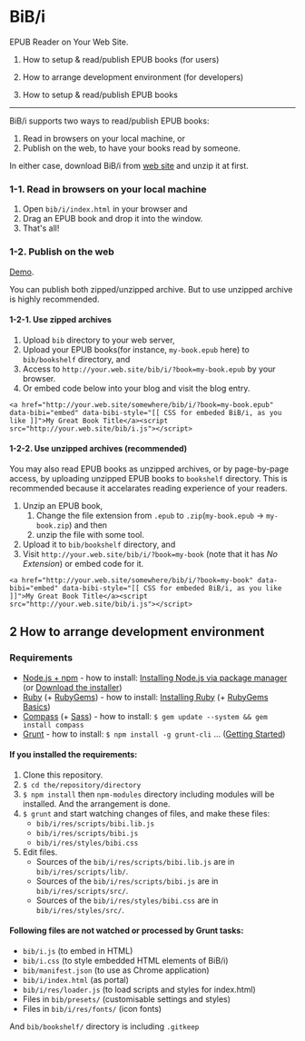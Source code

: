 BiB/i
================================================================================================================================

EPUB Reader on Your Web Site.

1. How to setup & read/publish EPUB books (for users)
2. How to arrange development environment (for developers)




1. How to setup & read/publish EPUB books
--------------------------------------------------------------------------------------------------------------------------------

BiB/i supports two ways to read/publish EPUB books:

1. Read in browsers on your local machine, or
2. Publish on the web, to have your books read by someone.

In either case, download BiB/i from [web site](http://sarasa.la/bib/i/#download) and unzip it at first.



### 1-1. Read in browsers on your local machine

1. Open `bib/i/index.html` in your browser and
2. Drag an EPUB book and drop it into the window.
3. That's all!



### 1-2. Publish on the web

[Demo](http://sarasa.la/bib/i/#demo).

You can publish both zipped/unzipped archive.
But to use unzipped archive is highly recommended.


#### 1-2-1. Use zipped archives

1. Upload `bib` directory to your web server,
2. Upload your EPUB books(for instance, `my-book.epub` here) to `bib/bookshelf` directory, and
3. Access to `http://your.web.site/bib/i/?book=my-book.epub` by your browser.
4. Or embed code below into your blog and visit the blog entry.

```
<a href="http://your.web.site/somewhere/bib/i/?book=my-book.epub" data-bibi="embed" data-bibi-style="[[ CSS for embeded BiB/i, as you like ]]">My Great Book Title</a><script src="http://your.web.site/bib/i.js"></script>
```


#### 1-2-2. Use unzipped archives (recommended)

You may also read EPUB books as unzipped archives, or by page-by-page access, by uploading unzipped EPUB books to `bookshelf` directory.
This is recommended because it accelarates reading experience of your readers.

1. Unzip an EPUB book,
    1. Change the file extension from `.epub` to `.zip`(`my-book.epub` -> `my-book.zip`) and then
    2. unzip the file with some tool.
2. Upload it to `bib/bookshelf` directory, and
3. Visit `http://your.web.site/bib/i/?book=my-book` (note that it has *No Extension*) or embed code for it.

```
<a href="http://your.web.site/somewhere/bib/i/?book=my-book" data-bibi="embed" data-bibi-style="[[ CSS for embeded BiB/i, as you like ]]">My Great Book Title</a><script src="http://your.web.site/bib/i.js"></script>
```




2 How to arrange development environment
--------------------------------------------------------------------------------------------------------------------------------

### Requirements

* [Node.js + npm](http://nodejs.org/) - how to install: [Installing Node.js via package manager](https://github.com/joyent/node/wiki/Installing-Node.js-via-package-manager) (or [Download the installer](http://nodejs.org/download/))
* [Ruby](https://www.ruby-lang.org/) (+ [RubyGems](http://guides.rubygems.org/)) - how to install: [Installing Ruby](https://www.ruby-lang.org/en/installation/) (+ [RubyGems Basics](http://guides.rubygems.org/rubygems-basics/))
* [Compass](http://compass-style.org/) (+ [Sass](http://sass-lang.com/)) - how to install: `$ gem update --system && gem install compass`
* [Grunt](http://gruntjs.com/) - how to install: `$ npm install -g grunt-cli` ... ([Getting Started](http://gruntjs.com/getting-started))

#### If you installed the requirements:

1. Clone this repository.
2. `$ cd the/repository/directory`
3. `$ npm install` then `npm-modules` directory including modules will be installed. And the arrangement is done.
4. `$ grunt` and start watching changes of files, and make these files:
    * `bib/i/res/scripts/bibi.lib.js`
    * `bib/i/res/scripts/bibi.js`
    * `bib/i/res/styles/bibi.css`
5. Edit files.
    * Sources of the `bib/i/res/scripts/bibi.lib.js` are in `bib/i/res/scripts/lib/`.
    * Sources of the `bib/i/res/scripts/bibi.js` are in `bib/i/res/scripts/src/`.
    * Sources of the `bib/i/res/styles/bibi.css` are in `bib/i/res/styles/src/`.

#### Following files are not watched or processed by Grunt tasks:

* `bib/i.js` (to embed in HTML)
* `bib/i.css` (to style embedded HTML elements of BiB/i)
* `bib/manifest.json` (to use as Chrome application)
* `bib/i/index.html` (as portal)
* `bib/i/res/loader.js` (to load scripts and styles for index.html)
* Files in `bib/presets/` (customisable settings and styles)
* Files in `bib/i/res/fonts/` (icon fonts)

And `bib/bookshelf/` directory is including `.gitkeep`







